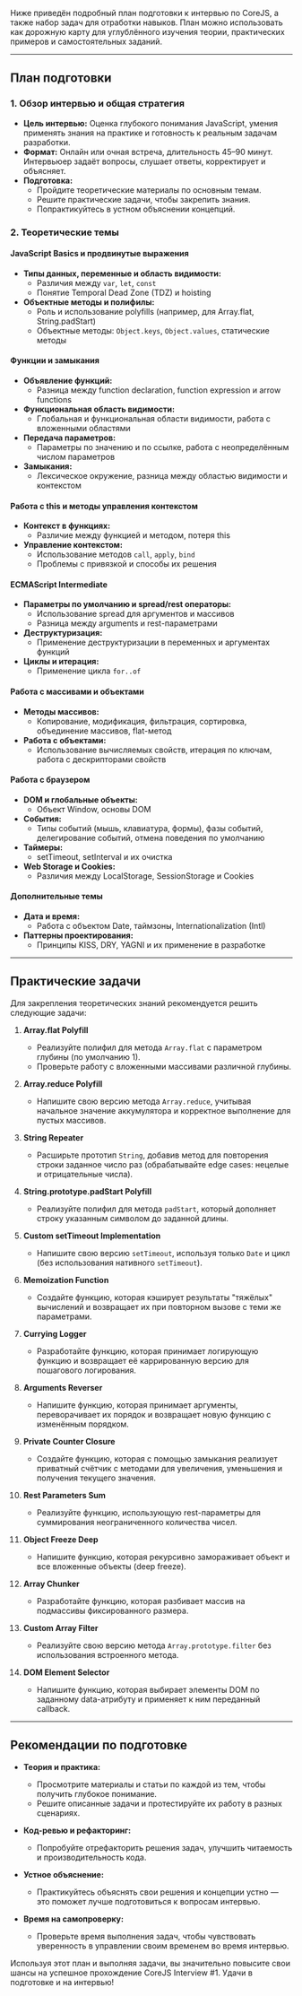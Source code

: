 Ниже приведён подробный план подготовки к интервью по CoreJS, а также набор задач для отработки навыков. План можно использовать как дорожную карту для углублённого изучения теории, практических примеров и самостоятельных заданий.

---

## План подготовки

### 1. Обзор интервью и общая стратегия
- **Цель интервью:** Оценка глубокого понимания JavaScript, умения применять знания на практике и готовность к реальным задачам разработки.
- **Формат:** Онлайн или очная встреча, длительность 45–90 минут. Интервьюер задаёт вопросы, слушает ответы, корректирует и объясняет.
- **Подготовка:** 
  - Пройдите теоретические материалы по основным темам.
  - Решите практические задачи, чтобы закрепить знания.
  - Попрактикуйтесь в устном объяснении концепций.

### 2. Теоретические темы

#### JavaScript Basics и продвинутые выражения
- **Типы данных, переменные и область видимости:**
  - Различия между `var`, `let`, `const`
  - Понятие Temporal Dead Zone (TDZ) и hoisting
- **Объектные методы и полифилы:**
  - Роль и использование polyfills (например, для Array.flat, String.padStart)
  - Объектные методы: `Object.keys`, `Object.values`, статические методы

#### Функции и замыкания
- **Объявление функций:**
  - Разница между function declaration, function expression и arrow functions
- **Функциональная область видимости:**
  - Глобальная и функциональная области видимости, работа с вложенными областями
- **Передача параметров:**
  - Параметры по значению и по ссылке, работа с неопределённым числом параметров
- **Замыкания:**
  - Лексическое окружение, разница между областью видимости и контекстом

#### Работа с this и методы управления контекстом
- **Контекст в функциях:**
  - Различие между функцией и методом, потеря this
- **Управление контекстом:**
  - Использование методов `call`, `apply`, `bind`
  - Проблемы с привязкой и способы их решения

#### ECMAScript Intermediate
- **Параметры по умолчанию и spread/rest операторы:**
  - Использование spread для аргументов и массивов
  - Разница между arguments и rest-параметрами
- **Деструктуризация:**
  - Применение деструктуризации в переменных и аргументах функций
- **Циклы и итерация:**
  - Применение цикла `for..of`

#### Работа с массивами и объектами
- **Методы массивов:**
  - Копирование, модификация, фильтрация, сортировка, объединение массивов, flat-метод
- **Работа с объектами:**
  - Использование вычисляемых свойств, итерация по ключам, работа с дескрипторами свойств

#### Работа с браузером
- **DOM и глобальные объекты:**
  - Объект Window, основы DOM
- **События:**
  - Типы событий (мышь, клавиатура, формы), фазы событий, делегирование событий, отмена поведения по умолчанию
- **Таймеры:**
  - setTimeout, setInterval и их очистка
- **Web Storage и Cookies:**
  - Различия между LocalStorage, SessionStorage и Cookies

#### Дополнительные темы
- **Дата и время:**
  - Работа с объектом Date, таймзоны, Internationalization (Intl)
- **Паттерны проектирования:**
  - Принципы KISS, DRY, YAGNI и их применение в разработке

---

## Практические задачи

Для закрепления теоретических знаний рекомендуется решить следующие задачи:

1. **Array.flat Polyfill**  
   - Реализуйте полифил для метода `Array.flat` с параметром глубины (по умолчанию 1).  
   - Проверьте работу с вложенными массивами различной глубины.

2. **Array.reduce Polyfill**  
   - Напишите свою версию метода `Array.reduce`, учитывая начальное значение аккумулятора и корректное выполнение для пустых массивов.

3. **String Repeater**  
   - Расширьте прототип `String`, добавив метод для повторения строки заданное число раз (обрабатывайте edge cases: нецелые и отрицательные числа).

4. **String.prototype.padStart Polyfill**  
   - Реализуйте полифил для метода `padStart`, который дополняет строку указанным символом до заданной длины.

5. **Custom setTimeout Implementation**  
   - Напишите свою версию `setTimeout`, используя только `Date` и цикл (без использования нативного `setTimeout`).

6. **Memoization Function**  
   - Создайте функцию, которая кэширует результаты "тяжёлых" вычислений и возвращает их при повторном вызове с теми же параметрами.

7. **Currying Logger**  
   - Разработайте функцию, которая принимает логирующую функцию и возвращает её каррированную версию для пошагового логирования.

8. **Arguments Reverser**  
   - Напишите функцию, которая принимает аргументы, переворачивает их порядок и возвращает новую функцию с изменённым порядком.

9. **Private Counter Closure**  
   - Создайте функцию, которая с помощью замыкания реализует приватный счётчик с методами для увеличения, уменьшения и получения текущего значения.

10. **Rest Parameters Sum**  
    - Реализуйте функцию, использующую rest-параметры для суммирования неограниченного количества чисел.

11. **Object Freeze Deep**  
    - Напишите функцию, которая рекурсивно замораживает объект и все вложенные объекты (deep freeze).

12. **Array Chunker**  
    - Разработайте функцию, которая разбивает массив на подмассивы фиксированного размера.

13. **Custom Array Filter**  
    - Реализуйте свою версию метода `Array.prototype.filter` без использования встроенного метода.

14. **DOM Element Selector**  
    - Напишите функцию, которая выбирает элементы DOM по заданному data-атрибуту и применяет к ним переданный callback.

---

## Рекомендации по подготовке

- **Теория и практика:** 
  - Просмотрите материалы и статьи по каждой из тем, чтобы получить глубокое понимание.
  - Решите описанные задачи и протестируйте их работу в разных сценариях.
  
- **Код-ревью и рефакторинг:** 
  - Попробуйте отрефакторить решения задач, улучшить читаемость и производительность кода.
  
- **Устное объяснение:** 
  - Практикуйтесь объяснять свои решения и концепции устно — это поможет лучше подготовиться к вопросам интервью.
  
- **Время на самопроверку:** 
  - Проверьте время выполнения задач, чтобы чувствовать уверенность в управлении своим временем во время интервью.

Используя этот план и выполняя задачи, вы значительно повысите свои шансы на успешное прохождение CoreJS Interview #1. Удачи в подготовке и на интервью!
